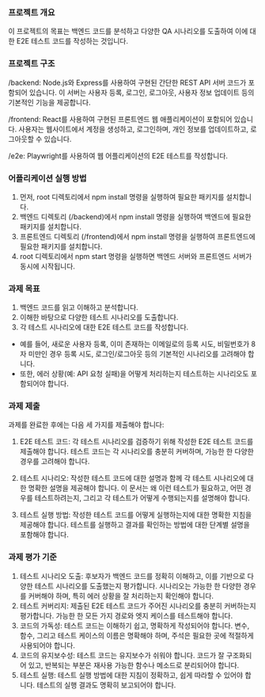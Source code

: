 ### 프로젝트 개요
이 프로젝트의 목표는 백엔드 코드를 분석하고 다양한 QA 시나리오를 도출하여 이에 대한 E2E 테스트 코드를 작성하는 것입니다.

### 프로젝트 구조
/backend: Node.js와 Express를 사용하여 구현된 간단한 REST API 서버 코드가 포함되어 있습니다. 이 서버는 사용자 등록, 로그인, 로그아웃, 사용자 정보 업데이트 등의 기본적인 기능을 제공합니다.

/frontend: React를 사용하여 구현된 프론트엔드 웹 애플리케이션이 포함되어 있습니다. 사용자는 웹사이트에서 계정을 생성하고, 로그인하며, 개인 정보를 업데이트하고, 로그아웃할 수 있습니다.

/e2e: Playwright를 사용하여 웹 어플리케이션의 E2E 테스트를 작성합니다.

### 어플리케이션 실행 방법
1. 먼저, root 디렉토리에서 npm install 명령을 실행하여 필요한 패키지를 설치합니다.
2. 백엔드 디렉토리 (/backend)에서 npm install 명령을 실행하여 백엔드에 필요한 패키지를 설치합니다.
3. 프론트엔드 디렉토리 (/frontend)에서 npm install 명령을 실행하여 프론트엔드에 필요한 패키지를 설치합니다.
4. root 디렉토리에서 npm start 명령을 실행하면 백엔드 서버와 프론트엔드 서버가 동시에 시작됩니다.

### 과제 목표
1. 백엔드 코드를 읽고 이해하고 분석합니다.
2. 이해한 바탕으로 다양한 테스트 시나리오를 도출합니다.
3. 각 테스트 시나리오에 대한 E2E 테스트 코드를 작성합니다.
- 예를 들어, 새로운 사용자 등록, 이미 존재하는 이메일로의 등록 시도, 비밀번호가 8자 미만인 경우 등록 시도, 로그인/로그아웃 등의 기본적인 시나리오를 고려해야 합니다.
- 또한, 에러 상황(예: API 요청 실패)을 어떻게 처리하는지 테스트하는 시나리오도 포함되어야 합니다.

### 과제 제출
과제를 완료한 후에는 다음 세 가지를 제출해야 합니다:

1. E2E 테스트 코드: 각 테스트 시나리오를 검증하기 위해 작성한 E2E 테스트 코드를 제출해야 합니다. 테스트 코드는 각 시나리오를 충분히 커버하며, 가능한 한 다양한 경우를 고려해야 합니다.

2. 테스트 시나리오: 작성한 테스트 코드에 대한 설명과 함께 각 테스트 시나리오에 대한 명확한 설명을 제공해야 합니다. 이 문서는 왜 이런 테스트가 필요하고, 어떤 경우를 테스트하려는지, 그리고 각 테스트가 어떻게 수행되는지를 설명해야 합니다.

3. 테스트 실행 방법: 작성한 테스트 코드를 어떻게 실행하는지에 대한 명확한 지침을 제공해야 합니다. 테스트를 실행하고 결과를 확인하는 방법에 대한 단계별 설명을 포함해야 합니다.

### 과제 평가 기준
1. 테스트 시나리오 도출: 후보자가 백엔드 코드를 정확히 이해하고, 이를 기반으로 다양한 테스트 시나리오를 도출했는지 평가합니다. 시나리오는 가능한 한 다양한 경우를 커버해야 하며, 특히 에러 상황을 잘 처리하는지 확인해야 합니다.
2. 테스트 커버리지: 제출된 E2E 테스트 코드가 주어진 시나리오를 충분히 커버하는지 평가합니다. 가능한 한 모든 가지 경로와 엣지 케이스를 테스트해야 합니다.
3. 코드의 가독성: 테스트 코드는 이해하기 쉽고, 명확하게 작성되어야 합니다. 변수, 함수, 그리고 테스트 케이스의 이름은 명확해야 하며, 주석은 필요한 곳에 적절하게 사용되어야 합니다.
4. 코드의 유지보수성: 테스트 코드는 유지보수가 쉬워야 합니다. 코드가 잘 구조화되어 있고, 반복되는 부분은 재사용 가능한 함수나 메소드로 분리되어야 합니다.
5. 테스트 실행: 테스트 실행 방법에 대한 지침이 정확하고, 쉽게 따라할 수 있어야 합니다. 테스트의 실행 결과도 명확히 보고되어야 합니다.